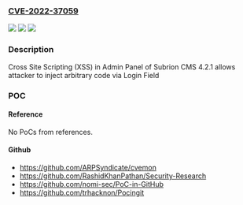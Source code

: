 ### [CVE-2022-37059](https://cve.mitre.org/cgi-bin/cvename.cgi?name=CVE-2022-37059)
![](https://img.shields.io/static/v1?label=Product&message=n%2Fa&color=blue)
![](https://img.shields.io/static/v1?label=Version&message=n%2Fa&color=blue)
![](https://img.shields.io/static/v1?label=Vulnerability&message=n%2Fa&color=brighgreen)

### Description

Cross Site Scripting (XSS) in Admin Panel of Subrion CMS 4.2.1 allows attacker to inject arbitrary code via Login Field

### POC

#### Reference
No PoCs from references.

#### Github
- https://github.com/ARPSyndicate/cvemon
- https://github.com/RashidKhanPathan/Security-Research
- https://github.com/nomi-sec/PoC-in-GitHub
- https://github.com/trhacknon/Pocingit

